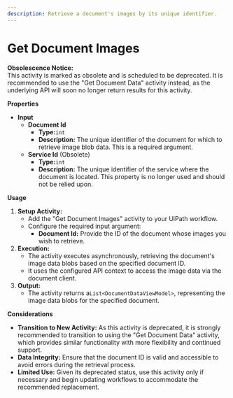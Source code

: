 ```yaml
---
description: Retrieve a document's images by its unique identifier.
---
```


# Get Document Images

**Obsolescence Notice:**\
This activity is marked as obsolete and is scheduled to be deprecated. It is recommended to use the "Get Document Data" activity instead, as the underlying API will soon no longer return results for this activity.

**Properties**

* **Input**
  * **Document Id**
    * **Type:**`int`
    * **Description:** The unique identifier of the document for which to retrieve image blob data. This is a required argument.
  * **Service Id** (Obsolete)
    * **Type:**`int`
    * **Description:** The unique identifier of the service where the document is located. This property is no longer used and should not be relied upon.

**Usage**

1. **Setup Activity:**
   * Add the "Get Document Images" activity to your UiPath workflow.
   * Configure the required input argument:
     * **Document Id:** Provide the ID of the document whose images you wish to retrieve.
2. **Execution:**
   * The activity executes asynchronously, retrieving the document's image data blobs based on the specified document ID.
   * It uses the configured API context to access the image data via the document client.
3. **Output:**
   * The activity returns a`List<DocumentDataViewModel>`, representing the image data blobs for the specified document.

**Considerations**

* **Transition to New Activity:** As this activity is deprecated, it is strongly recommended to transition to using the "Get Document Data" activity, which provides similar functionality with more flexibility and continued support.
* **Data Integrity:** Ensure that the document ID is valid and accessible to avoid errors during the retrieval process.
* **Limited Use:** Given its deprecated status, use this activity only if necessary and begin updating workflows to accommodate the recommended replacement.
